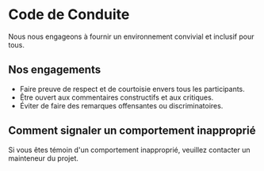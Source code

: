 # Code de Conduite

Nous nous engageons à fournir un environnement convivial et inclusif pour tous.

## Nos engagements
- Faire preuve de respect et de courtoisie envers tous les participants.
- Être ouvert aux commentaires constructifs et aux critiques.
- Éviter de faire des remarques offensantes ou discriminatoires.

## Comment signaler un comportement inapproprié
Si vous êtes témoin d'un comportement inapproprié, veuillez contacter un mainteneur du projet.
